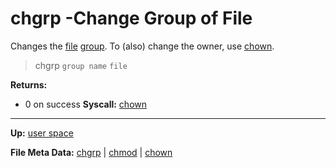 # chgrp -Change Group of File

Changes the [file](../../kernel/file_system/file.md) [group](../../kernel/security/user_group_id.md). To (also) change the owner, use [chown](chown.md).

> chgrp `group name` `file`


**Returns:**
- 0 on success
**Syscall:** [chown](chown.md)

---
**Up:** [user space](../userspace.md)

**File Meta Data:** [chgrp](chgrp.md) | [chmod](chmod.md) | [chown](chown.md)
